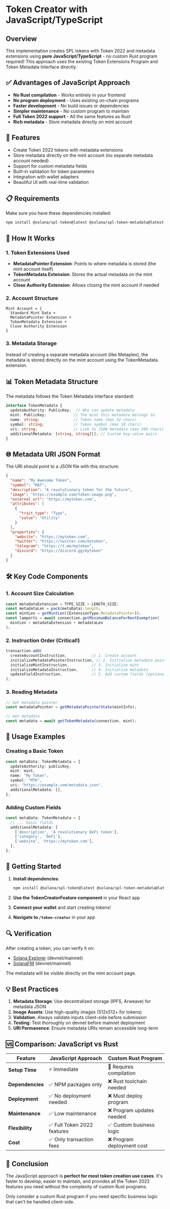 # Token Creator with JavaScript/TypeScript

## Overview

This implementation creates SPL tokens with Token 2022 and metadata extensions using **pure JavaScript/TypeScript** - no custom Rust program required! This approach uses the existing Token Extensions Program and Token Metadata Interface directly.

## ✅ Advantages of JavaScript Approach

- **No Rust compilation** - Works entirely in your frontend
- **No program deployment** - Uses existing on-chain programs
- **Faster development** - No build issues or dependencies
- **Simpler maintenance** - No custom program to maintain
- **Full Token 2022 support** - All the same features as Rust
- **Rich metadata** - Store metadata directly on mint account

## 🚀 Features

- Create Token 2022 tokens with metadata extensions
- Store metadata directly on the mint account (no separate metadata account needed)
- Support for custom metadata fields
- Built-in validation for token parameters
- Integration with wallet adapters
- Beautiful UI with real-time validation

## 📋 Requirements

Make sure you have these dependencies installed:

```bash
npm install @solana/spl-token@latest @solana/spl-token-metadata@latest
```

## 🔧 How It Works

### 1. Token Extensions Used

- **MetadataPointer Extension**: Points to where metadata is stored (the mint account itself)
- **TokenMetadata Extension**: Stores the actual metadata on the mint account
- **Close Authority Extension**: Allows closing the mint account if needed

### 2. Account Structure

```
Mint Account = {
  Standard Mint Data +
  MetadataPointer Extension +
  TokenMetadata Extension +
  Close Authority Extension
}
```

### 3. Metadata Storage

Instead of creating a separate metadata account (like Metaplex), the metadata is stored directly on the mint account using the TokenMetadata extension.

## 📊 Token Metadata Structure

The metadata follows the Token Metadata Interface standard:

```typescript
interface TokenMetadata {
  updateAuthority: PublicKey;  // Who can update metadata
  mint: PublicKey;            // The mint this metadata belongs to
  name: string;               // Token name (max 32 chars)
  symbol: string;             // Token symbol (max 10 chars)
  uri: string;                // Link to JSON metadata (max 200 chars)
  additionalMetadata: [string, string][]; // Custom key-value pairs
}
```

## 🌐 Metadata URI JSON Format

The URI should point to a JSON file with this structure:

```json
{
  "name": "My Awesome Token",
  "symbol": "MAT",
  "description": "A revolutionary token for the future",
  "image": "https://example.com/token-image.png",
  "external_url": "https://mytoken.com",
  "attributes": [
    {
      "trait_type": "Type",
      "value": "Utility"
    }
  ],
  "properties": {
    "website": "https://mytoken.com",
    "twitter": "https://twitter.com/mytoken",
    "telegram": "https://t.me/mytoken",
    "discord": "https://discord.gg/mytoken"
  }
}
```

## 🛠️ Key Code Components

### 1. Account Size Calculation

```typescript
const metadataExtension = TYPE_SIZE + LENGTH_SIZE;
const metadataLen = pack(metaData).length;
const mintLen = getMintLen([ExtensionType.MetadataPointer]);
const lamports = await connection.getMinimumBalanceForRentExemption(
  mintLen + metadataExtension + metadataLen
);
```

### 2. Instruction Order (Critical!)

```typescript
transaction.add(
  createAccountInstruction,           // 1. Create account
  initializeMetadataPointerInstruction, // 2. Initialize metadata pointer
  initializeMintInstruction,          // 3. Initialize mint
  initializeMetadataInstruction,      // 4. Initialize metadata
  updateFieldInstruction,             // 5. Add custom fields (optional)
);
```

### 3. Reading Metadata

```typescript
// Get metadata pointer
const metadataPointer = getMetadataPointerState(mintInfo);

// Get metadata
const metadata = await getTokenMetadata(connection, mint);
```

## 🎯 Usage Examples

### Creating a Basic Token

```typescript
const metaData: TokenMetadata = {
  updateAuthority: publicKey,
  mint: mint,
  name: "My Token",
  symbol: "MTK",
  uri: "https://example.com/metadata.json",
  additionalMetadata: [],
};
```

### Adding Custom Fields

```typescript
const metaData: TokenMetadata = {
  // ... basic fields
  additionalMetadata: [
    ['description', 'A revolutionary DeFi token'],
    ['category', 'DeFi'],
    ['website', 'https://mytoken.com'],
  ],
};
```

## 🚀 Getting Started

1. **Install dependencies**:
   ```bash
   npm install @solana/spl-token@latest @solana/spl-token-metadata@latest
   ```

2. **Use the TokenCreatorFeature component** in your React app

3. **Connect your wallet** and start creating tokens!

4. **Navigate to `/token-creator`** in your app

## 🔍 Verification

After creating a token, you can verify it on:
- [Solana Explorer](https://explorer.solana.com) (devnet/mainnet)
- [SolanaFM](https://solana.fm) (devnet/mainnet)

The metadata will be visible directly on the mint account page.

## 💡 Best Practices

1. **Metadata Storage**: Use decentralized storage (IPFS, Arweave) for metadata JSON
2. **Image Assets**: Use high-quality images (512x512+ for tokens)
3. **Validation**: Always validate inputs client-side before submission
4. **Testing**: Test thoroughly on devnet before mainnet deployment
5. **URI Permanence**: Ensure metadata URIs remain accessible long-term

## 🆚 Comparison: JavaScript vs Rust

| Feature | JavaScript Approach | Custom Rust Program |
|---------|-------------------|-------------------|
| **Setup Time** | ⚡ Immediate | 🐌 Requires compilation |
| **Dependencies** | ✅ NPM packages only | ❌ Rust toolchain needed |
| **Deployment** | ✅ No deployment needed | ❌ Must deploy program |
| **Maintenance** | ✅ Low maintenance | ❌ Program updates needed |
| **Flexibility** | ✅ Full Token 2022 features | ✅ Custom business logic |
| **Cost** | ✅ Only transaction fees | ❌ Program deployment cost |

## 🎉 Conclusion

The JavaScript approach is **perfect for most token creation use cases**. It's faster to develop, easier to maintain, and provides all the Token 2022 features you need without the complexity of custom Rust programs.

Only consider a custom Rust program if you need specific business logic that can't be handled client-side. 
